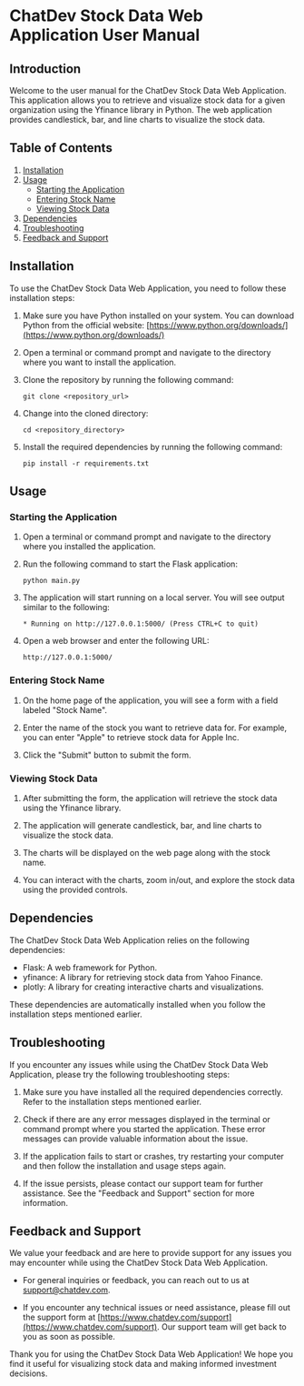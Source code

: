 # ChatDev Stock Data Web Application User Manual

## Introduction

Welcome to the user manual for the ChatDev Stock Data Web Application. This application allows you to retrieve and visualize stock data for a given organization using the Yfinance library in Python. The web application provides candlestick, bar, and line charts to visualize the stock data.

## Table of Contents

1. [Installation](#installation)
2. [Usage](#usage)
   - [Starting the Application](#starting-the-application)
   - [Entering Stock Name](#entering-stock-name)
   - [Viewing Stock Data](#viewing-stock-data)
3. [Dependencies](#dependencies)
4. [Troubleshooting](#troubleshooting)
5. [Feedback and Support](#feedback-and-support)

## Installation

To use the ChatDev Stock Data Web Application, you need to follow these installation steps:

1. Make sure you have Python installed on your system. You can download Python from the official website: [https://www.python.org/downloads/](https://www.python.org/downloads/)

2. Open a terminal or command prompt and navigate to the directory where you want to install the application.

3. Clone the repository by running the following command:

   ```
   git clone <repository_url>
   ```

4. Change into the cloned directory:

   ```
   cd <repository_directory>
   ```

5. Install the required dependencies by running the following command:

   ```
   pip install -r requirements.txt
   ```

## Usage

### Starting the Application

1. Open a terminal or command prompt and navigate to the directory where you installed the application.

2. Run the following command to start the Flask application:

   ```
   python main.py
   ```

3. The application will start running on a local server. You will see output similar to the following:

   ```
   * Running on http://127.0.0.1:5000/ (Press CTRL+C to quit)
   ```

4. Open a web browser and enter the following URL:

   ```
   http://127.0.0.1:5000/
   ```

### Entering Stock Name

1. On the home page of the application, you will see a form with a field labeled "Stock Name".

2. Enter the name of the stock you want to retrieve data for. For example, you can enter "Apple" to retrieve stock data for Apple Inc.

3. Click the "Submit" button to submit the form.

### Viewing Stock Data

1. After submitting the form, the application will retrieve the stock data using the Yfinance library.

2. The application will generate candlestick, bar, and line charts to visualize the stock data.

3. The charts will be displayed on the web page along with the stock name.

4. You can interact with the charts, zoom in/out, and explore the stock data using the provided controls.

## Dependencies

The ChatDev Stock Data Web Application relies on the following dependencies:

- Flask: A web framework for Python.
- yfinance: A library for retrieving stock data from Yahoo Finance.
- plotly: A library for creating interactive charts and visualizations.

These dependencies are automatically installed when you follow the installation steps mentioned earlier.

## Troubleshooting

If you encounter any issues while using the ChatDev Stock Data Web Application, please try the following troubleshooting steps:

1. Make sure you have installed all the required dependencies correctly. Refer to the installation steps mentioned earlier.

2. Check if there are any error messages displayed in the terminal or command prompt where you started the application. These error messages can provide valuable information about the issue.

3. If the application fails to start or crashes, try restarting your computer and then follow the installation and usage steps again.

4. If the issue persists, please contact our support team for further assistance. See the "Feedback and Support" section for more information.

## Feedback and Support

We value your feedback and are here to provide support for any issues you may encounter while using the ChatDev Stock Data Web Application.

- For general inquiries or feedback, you can reach out to us at [support@chatdev.com](mailto:support@chatdev.com).

- If you encounter any technical issues or need assistance, please fill out the support form at [https://www.chatdev.com/support](https://www.chatdev.com/support). Our support team will get back to you as soon as possible.

Thank you for using the ChatDev Stock Data Web Application! We hope you find it useful for visualizing stock data and making informed investment decisions.